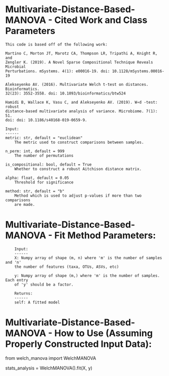 # Multivariate-Distance-Based-MANOVA - Cited Work and Class Parameters
    This code is based off of the following work:

    Martino C, Morton JT, Marotz CA, Thompson LR, Tripathi A, Knight R, and
    Zengler K. (2019). A Novel Sparse Compositional Technique Reveals Microbial 
    Perturbations. mSystems. 4(1): e00016-19. doi: 10.1128/mSystems.00016-19

    Alekseyenko AV. (2016). Multivariate Welch t-test on distances. Bioinformatics.
    32(23): 3552-3558. doi: 10.1093/bioinformatics/btw524

    Hamidi B, Wallace K, Vasu C, and Alekseyenko AV. (2019). W∗d -test: robust 
    distance-based multivariate analysis of variance. Microbiome. 7(1): 51.
    doi: doi: 10.1186/s40168-019-0659-9.

    Input:
    ------
    metric: str, default = "euclidean"
        The metric used to construct comparisons between samples.

    n_perm: int, default = 999
        The number of permutations

    is_compositional: bool, default = True
        Whether to construct a robust Aitchison distance matrix.

    alpha: float, default = 0.05
        Threshold for significance

    method: str, default = "b"
        Method which is used to adjust p-values if more than two comparisons
        are made.
       
# Multivariate-Distance-Based-MANOVA - Fit Method Parameters:
        Input:
        ------
        X: Numpy array of shape (m, n) where 'm' is the number of samples and 'n'
        the number of features (taxa, OTUs, ASVs, etc)

        y: Numpy array of shape (m,) where 'm' is the number of samples. Each entry
        of 'y' should be a factor.

        Returns:
        ------
        self: A fitted model

# Multivariate-Distance-Based-MANOVA - How to Use (Assuming Properly Constructed Input Data):

from welch_manova import WelchMANOVA

stats_analysis = WelchMANOVA().fit(X, y)
